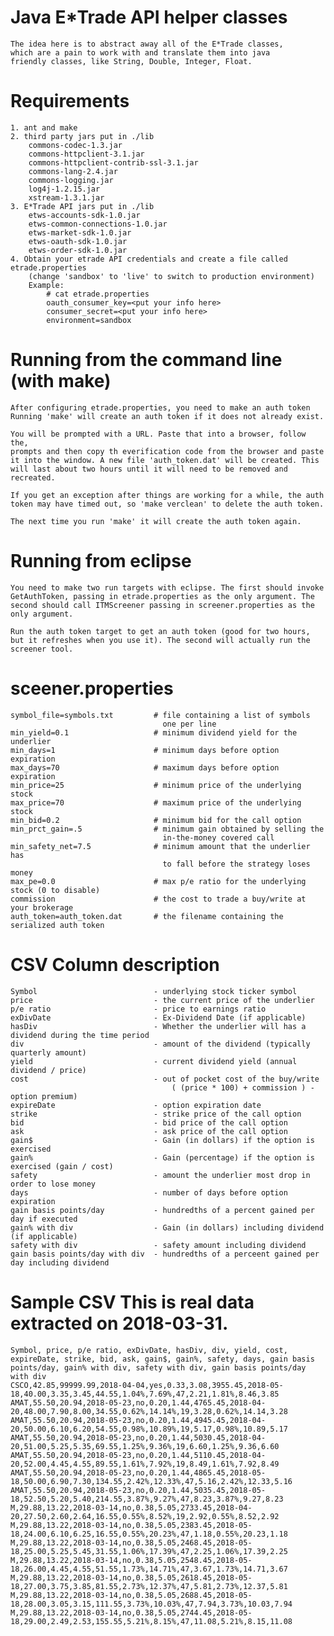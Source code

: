 # Java E*Trade API helper classes
    The idea here is to abstract away all of the E*Trade classes,
    which are a pain to work with and translate them into java
    friendly classes, like String, Double, Integer, Float.

# Requirements
    1. ant and make
    2. third party jars put in ./lib
        commons-codec-1.3.jar
        commons-httpclient-3.1.jar
        commons-httpclient-contrib-ssl-3.1.jar
        commons-lang-2.4.jar
        commons-logging.jar
        log4j-1.2.15.jar
        xstream-1.3.1.jar
    3. E*Trade API jars put in ./lib
        etws-accounts-sdk-1.0.jar
        etws-common-connections-1.0.jar
        etws-market-sdk-1.0.jar
        etws-oauth-sdk-1.0.jar
        etws-order-sdk-1.0.jar
    4. Obtain your etrade API credentials and create a file called etrade.properties
        (change 'sandbox' to 'live' to switch to production environment)
        Example:
            # cat etrade.properties
            oauth_consumer_key=<put your info here>
            consumer_secret=<put your info here>
            environment=sandbox

# Running from the command line (with make)
    After configuring etrade.properties, you need to make an auth token
    Running 'make' will create an auth token if it does not already exist.

    You will be prompted with a URL. Paste that into a browser, follow the,
    prompts and then copy th everification code from the browser and paste
    it into the window. A new file 'auth_token.dat' will be created. This
    will last about two hours until it will need to be removed and 
    recreated.

    If you get an exception after things are working for a while, the auth
    token may have timed out, so 'make verclean' to delete the auth token.
    
    The next time you run 'make' it will create the auth token again.

# Running from eclipse
    You need to make two run targets with eclipse. The first should invoke 
    GetAuthToken, passing in etrade.properties as the only argument. The 
    second should call ITMScreener passing in screener.properties as the
    only argument.

    Run the auth token target to get an auth token (good for two hours,
    but it refreshes when you use it). The second will actually run the 
    screener tool.

# sceener.properties
    symbol_file=symbols.txt         # file containing a list of symbols
                                      one per line
    min_yield=0.1                   # minimum dividend yield for the underlier
    min_days=1                      # minimum days before option expiration
    max_days=70                     # maximum days before option expiration
    min_price=25                    # minimum price of the underlying stock
    max_price=70                    # maximum price of the underlying stock
    min_bid=0.2                     # minimum bid for the call option
    min_prct_gain=.5                # minimum gain obtained by selling the
                                      in-the-money covered call
    min_safety_net=7.5              # minimum amount that the underlier has 
                                      to fall before the strategy loses money
    max_pe=0.0                      # max p/e ratio for the underlying stock (0 to disable)
    commission                      # the cost to trade a buy/write at your brokerage
    auth_token=auth_token.dat       # the filename containing the serialized auth token

# CSV Column description
    Symbol                          - underlying stock ticker symbol
    price                           - the current price of the underlier
    p/e ratio                       - price to earnings ratio
    exDivDate                       - Ex-Dividend Date (if applicable)
    hasDiv                          - Whether the underlier will has a dividend during the time period
    div                             - amount of the dividend (typically quarterly amount)
    yield                           - current dividend yield (annual dividend / price)
    cost                            - out of pocket cost of the buy/write 
                                        ( (price * 100) + commission ) - option premium)
    expireDate                      - option expiration date
    strike                          - strike price of the call option
    bid                             - bid price of the call option
    ask                             - ask price of the call option
    gain$                           - Gain (in dollars) if the option is exercised 
    gain%                           - Gain (percentage) if the option is exercised (gain / cost)
    safety                          - amount the underlier most drop in order to lose money
    days                            - number of days before option expiration
    gain basis points/day           - hundredths of a percent gained per day if executed
    gain% with div                  - Gain (in dollars) including dividend (if applicable)
    safety with div                 - safety amount including dividend
    gain basis points/day with div  - hundredths of a perceent gained per day including dividend

# Sample CSV This is real data extracted on 2018-03-31.
    Symbol, price, p/e ratio, exDivDate, hasDiv, div, yield, cost, expireDate, strike, bid, ask, gain$, gain%, safety, days, gain basis points/day, gain% with div, safety with div, gain basis points/day with div
    CSCO,42.85,99999.99,2018-04-04,yes,0.33,3.08,3955.45,2018-05-18,40.00,3.35,3.45,44.55,1.04%,7.69%,47,2.21,1.81%,8.46,3.85
    AMAT,55.50,20.94,2018-05-23,no,0.20,1.44,4765.45,2018-04-20,48.00,7.90,8.00,34.55,0.62%,14.14%,19,3.28,0.62%,14.14,3.28
    AMAT,55.50,20.94,2018-05-23,no,0.20,1.44,4945.45,2018-04-20,50.00,6.10,6.20,54.55,0.98%,10.89%,19,5.17,0.98%,10.89,5.17
    AMAT,55.50,20.94,2018-05-23,no,0.20,1.44,5030.45,2018-04-20,51.00,5.25,5.35,69.55,1.25%,9.36%,19,6.60,1.25%,9.36,6.60
    AMAT,55.50,20.94,2018-05-23,no,0.20,1.44,5110.45,2018-04-20,52.00,4.45,4.55,89.55,1.61%,7.92%,19,8.49,1.61%,7.92,8.49
    AMAT,55.50,20.94,2018-05-23,no,0.20,1.44,4865.45,2018-05-18,50.00,6.90,7.30,134.55,2.42%,12.33%,47,5.16,2.42%,12.33,5.16
    AMAT,55.50,20.94,2018-05-23,no,0.20,1.44,5035.45,2018-05-18,52.50,5.20,5.40,214.55,3.87%,9.27%,47,8.23,3.87%,9.27,8.23
    M,29.88,13.22,2018-03-14,no,0.38,5.05,2733.45,2018-04-20,27.50,2.60,2.64,16.55,0.55%,8.52%,19,2.92,0.55%,8.52,2.92
    M,29.88,13.22,2018-03-14,no,0.38,5.05,2383.45,2018-05-18,24.00,6.10,6.25,16.55,0.55%,20.23%,47,1.18,0.55%,20.23,1.18
    M,29.88,13.22,2018-03-14,no,0.38,5.05,2468.45,2018-05-18,25.00,5.25,5.45,31.55,1.06%,17.39%,47,2.25,1.06%,17.39,2.25
    M,29.88,13.22,2018-03-14,no,0.38,5.05,2548.45,2018-05-18,26.00,4.45,4.55,51.55,1.73%,14.71%,47,3.67,1.73%,14.71,3.67
    M,29.88,13.22,2018-03-14,no,0.38,5.05,2618.45,2018-05-18,27.00,3.75,3.85,81.55,2.73%,12.37%,47,5.81,2.73%,12.37,5.81
    M,29.88,13.22,2018-03-14,no,0.38,5.05,2688.45,2018-05-18,28.00,3.05,3.15,111.55,3.73%,10.03%,47,7.94,3.73%,10.03,7.94
    M,29.88,13.22,2018-03-14,no,0.38,5.05,2744.45,2018-05-18,29.00,2.49,2.53,155.55,5.21%,8.15%,47,11.08,5.21%,8.15,11.08
